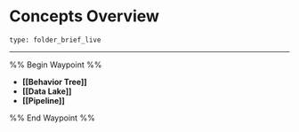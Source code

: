 # Concepts Overview
 
```ccard
type: folder_brief_live
```
 
---
%% Begin Waypoint %%
- **[[Behavior Tree]]**
- **[[Data Lake]]**
- **[[Pipeline]]**

%% End Waypoint %%
